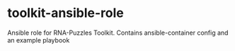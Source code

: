 # toolkit-ansible-role
Ansible role for RNA-Puzzles Toolkit. Contains ansible-container config and an example playbook
